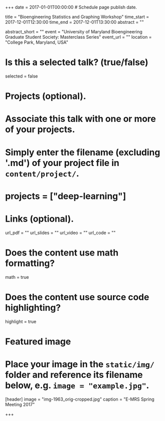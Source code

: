 +++
date = 2017-01-01T00:00:00  # Schedule page publish date.

title = "Bioengineering Statistics and Graphing Workshop"
time_start = 2017-12-01T12:30:00
time_end = 2017-12-01T13:30:00
abstract = ""

abstract_short = ""
event = "University of Maryland Bioengineering Graduate Student Society: Masterclass Series"
event_url = ""
location = "College Park, Maryland, USA"

# Is this a selected talk? (true/false)
selected = false

# Projects (optional).
#   Associate this talk with one or more of your projects.
#   Simply enter the filename (excluding '.md') of your project file in `content/project/`.
#   projects = ["deep-learning"]

# Links (optional).
url_pdf = ""
url_slides = ""
url_video = ""
url_code = ""

# Does the content use math formatting?
math = true

# Does the content use source code highlighting?
highlight = true

# Featured image
# Place your image in the `static/img/` folder and reference its filename below, e.g. `image = "example.jpg"`.
[header]
image = "img-1963_orig-cropped.jpg"
caption = "E-MRS Spring Meeting 2017"

+++

